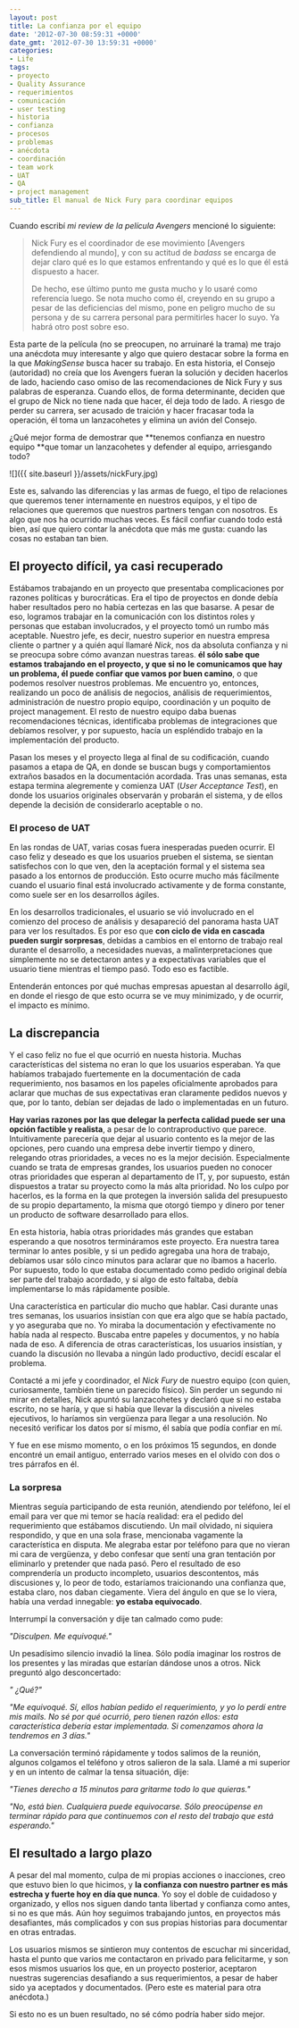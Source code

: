 ```yaml
---
layout: post
title: La confianza por el equipo
date: '2012-07-30 08:59:31 +0000'
date_gmt: '2012-07-30 13:59:31 +0000'
categories:
- Life
tags:
- proyecto
- Quality Assurance
- requerimientos
- comunicación
- user testing
- historia
- confianza
- procesos
- problemas
- anécdota
- coordinación
- team work
- UAT
- QA
- project management
sub_title: El manual de Nick Fury para coordinar equipos
---
```


Cuando escribí _mi review de la película Avengers_ mencioné lo siguiente:

> Nick Fury es el coordinador de ese movimiento [Avengers defendiendo al mundo], y con su actitud de _badass_ se encarga de dejar claro qué es lo que estamos enfrentando y qué es lo que él está dispuesto a hacer.
> 
> De hecho, ese último punto me gusta mucho y lo usaré como referencia luego. Se nota mucho como él, creyendo en su grupo a pesar de las deficiencias del mismo, pone en peligro mucho de su persona y de su carrera personal para permitirles hacer lo suyo. Ya habrá otro post sobre eso.

Esta parte de la película (no se preocupen, no arruinaré la trama) me trajo una anécdota muy interesante y algo que quiero destacar sobre la forma en la que _MakingSense_ busca hacer su trabajo. En esta historia, el Consejo (autoridad) no creía que los Avengers fueran la solución y deciden hacerlos de lado, haciendo caso omiso de las recomendaciones de Nick Fury y sus palabras de esperanza. Cuando ellos, de forma determinante, deciden que el grupo de Nick no tiene nada que hacer, él deja todo de lado. A riesgo de perder su carrera, ser acusado de traición y hacer fracasar toda la operación, él toma un lanzacohetes y elimina un avión del Consejo.

 ¿Qué mejor forma de demostrar que **tenemos confianza en nuestro equipo **que tomar un lanzacohetes y defender al equipo, arriesgando todo?

<!--more-->

![]({{ site.baseurl }}/assets/nickFury.jpg)


Este es, salvando las diferencias y las armas de fuego, el tipo de relaciones que queremos tener internamente en nuestros equipos, y el tipo de relaciones que queremos que nuestros partners tengan con nosotros. Es algo que nos ha ocurrido muchas veces. Es fácil confiar cuando todo está bien, así que quiero contar la anécdota que más me gusta: cuando las cosas no estaban tan bien.

## El proyecto difícil, ya casi recuperado

Estábamos trabajando en un proyecto que presentaba complicaciones por razones políticas y burocráticas. Era el tipo de proyectos en donde debía haber resultados pero no había certezas en las que basarse. A pesar de eso, logramos trabajar en la comunicación con los distintos roles y personas que estaban involucrados, y el proyecto tomó un rumbo más aceptable. Nuestro jefe, es decir, nuestro superior en nuestra empresa cliente o partner y a quién aquí llamaré _Nick_, nos da absoluta confianza y ni se preocupa sobre cómo avanzan nuestras tareas. **él sólo sabe que estamos trabajando en el proyecto, y que si no le comunicamos que hay un problema, él puede confiar que vamos por buen camino**, o que podemos resolver nuestros problemas. Me encuentro yo, entonces, realizando un poco de análisis de negocios, análisis de requerimientos, administración de nuestro propio equipo, coordinación y un poquito de project management. El resto de nuestro equipo daba buenas recomendaciones técnicas, identificaba problemas de integraciones que debíamos resolver, y por supuesto, hacía un espléndido trabajo en la implementación del producto.

Pasan los meses y el proyecto llega al final de su codificación, cuando pasamos a etapa de QA, en donde se buscan bugs y comportamientos extraños basados en la documentación acordada. Tras unas semanas, esta estapa termina alegremente y comienza UAT (_User Acceptance Test_), en donde los usuarios originales observarán y probarán el sistema, y de ellos depende la decisión de considerarlo aceptable o no.

### El proceso de UAT

En las rondas de UAT, varias cosas fuera inesperadas pueden ocurrir. El caso feliz y deseado es que los usuarios prueben el sistema, se sientan satisfechos con lo que ven, den la aceptación formal y el sistema sea pasado a los entornos de producción. Esto ocurre mucho más fácilmente cuando el usuario final está involucrado activamente y de forma constante, como suele ser en los desarrollos ágiles.

En los desarrollos tradicionales, el usuario se vió involucrado en el comienzo del proceso de análisis y desapareció del panorama hasta UAT para ver los resultados. Es por eso que **con ciclo de vida en cascada pueden surgir sorpresas**, debidas a cambios en el entorno de trabajo real durante el desarrollo, a necesidades nuevas, a malinterpretaciones que simplemente no se detectaron antes y a expectativas variables que el usuario tiene mientras el tiempo pasó. Todo eso es factible.

Entenderán entonces por qué muchas empresas apuestan al desarrollo ágil, en donde el riesgo de que esto ocurra se ve muy minimizado, y de ocurrir, el impacto es mínimo.

## La discrepancia

Y el caso feliz no fue el que ocurrió en nuesta historia. Muchas características del sistema no eran lo que los usuarios esperaban. Ya que habíamos trabajado fuertemente en la documentación de cada requerimiento, nos basamos en los papeles oficialmente aprobados para aclarar que muchas de sus expectativas eran claramente pedidos nuevos y que, por lo tanto, debían ser dejadas de lado o implementadas en un futuro.

**Hay varias razones por las que delegar la perfecta calidad puede ser una opción factible y realista**, a pesar de lo contraproductivo que parece. Intuitivamente parecería que dejar al usuario contento es la mejor de las opciones, pero cuando una empresa debe invertir tiempo y dinero, relegando otras prioridades, a veces no es la mejor decisión. Especialmente cuando se trata de empresas grandes, los usuarios pueden no conocer otras prioridades que esperan al departamento de IT, y, por supuesto, están dispuestos a tratar su proyecto como la más alta prioridad. No los culpo por hacerlos, es la forma en la que protegen la inversión salida del presupuesto de su propio departamento, la misma que otorgó tiempo y dinero por tener un producto de software desarrollado para ellos.

En esta historia, había otras prioridades más grandes que estaban esperando a que nosotros termináramos este proyecto. Era nuestra tarea terminar lo antes posible, y si un pedido agregaba una hora de trabajo, debíamos usar sólo cinco minutos para aclarar que no íbamos a hacerlo. Por supuesto, todo lo que estaba documentado como pedido original debía ser parte del trabajo acordado, y si algo de esto faltaba, debía implementarse lo más rápidamente posible.

Una característica en particular dio mucho que hablar. Casi durante unas tres semanas, los usuarios insistían con que era algo que se había pactado, y yo aseguraba que no. Yo miraba la documentación y efectivamente no había nada al respecto. Buscaba entre papeles y documentos, y no había nada de eso. A diferencia de otras características, los usuarios insistían, y cuando la discusión no llevaba a ningún lado productivo, decidí escalar el problema.

Contacté a mi jefe y coordinador, el _Nick Fury_ de nuestro equipo (con quien, curiosamente, también tiene un parecido físico). Sin perder un segundo ni mirar en detalles, Nick apuntó su lanzacohetes y declaró que si no estaba escrito, no se haría, y que si había que llevar la discusión a niveles ejecutivos, lo haríamos sin verg&uuml;enza para llegar a una resolución. No necesitó verificar los datos por sí mismo, él sabía que podía confiar en mí.

Y fue en ese mismo momento, o en los próximos 15 segundos, en donde encontré un email antiguo, enterrado varios meses en el olvido con dos o tres párrafos en él.

### La sorpresa

Mientras seguía participando de esta reunión, atendiendo por teléfono, leí el email para ver que mi temor se hacía realidad: era el pedido del requerimiento que estábamos discutiendo. Un mail olvidado, ni siquiera respondido, y que en una sola frase, mencionaba vagamente la característica en disputa. Me alegraba estar por teléfono para que no vieran mi cara de verg&uuml;enza, y debo confesar que sentí una gran tentación por eliminarlo y pretender que nada pasó. Pero el resultado de eso comprendería un producto incompleto, usuarios descontentos, más discusiones y, lo peor de todo, estaríamos traicionando una confianza que, estaba claro, nos daban ciegamente. Viera del ángulo en que se lo viera, había una verdad innegable: **yo estaba equivocado**.

Interrumpí la conversación y dije tan calmado como pude:

_"Disculpen. Me equivoqué."_

Un pesadísimo silencio invadió la línea. Sólo podía imaginar los rostros de los presentes y las miradas que estarían dándose unos a otros. Nick preguntó algo desconcertado:

_" ¿Qué?"_

_"Me equivoqué. Sí, ellos habían pedido el requerimiento, y yo lo perdí entre mis mails. No sé por qué ocurrió, pero tienen razón ellos: esta característica debería estar implementada. Si comenzamos ahora la tendremos en 3 días."_

La conversación terminó rápidamente y todos salimos de la reunión, algunos colgamos el teléfono y otros salieron de la sala. Llamé a mi superior y en un intento de calmar la tensa situación, dije:

_"Tienes derecho a 15 minutos para gritarme todo lo que quieras."_

_"No, está bien. Cualquiera puede equivocarse. Sólo preocúpense en terminar rápido para que continuemos con el resto del trabajo que está esperando."_

## El resultado a largo plazo

A pesar del mal momento, culpa de mi propias acciones o inacciones, creo que estuvo bien lo que hicimos, y **la confianza con nuestro partner es más estrecha y fuerte hoy en día que nunca**. Yo soy el doble de cuidadoso y organizado, y ellos nos siguen dando tanta libertad y confianza como antes, si no es que más. Aún hoy seguimos trabajando juntos, en proyectos más desafiantes, más complicados y con sus propias historias para documentar en otras entradas.

Los usuarios mismos se sintieron muy contentos de escuchar mi sinceridad, hasta el punto que varios me contactaron en privado para felicitarme, y son esos mismos usuarios los que, en un proyecto posterior, aceptaron nuestras sugerencias desafiando a sus requerimientos, a pesar de haber sido ya aceptados y documentados. (Pero este es material para otra anécdota.)

Si esto no es un buen resultado, no sé cómo podría haber sido mejor.
